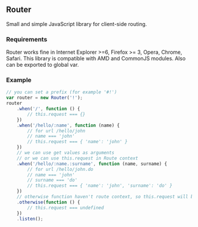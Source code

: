 ## Router
Small and simple JavaScript library for client-side routing.

### Requirements
Router works fine in Internet Explorer >=6, Firefox >= 3, Opera, Chrome, Safari.
This library is compatible with AMD and CommonJS modules. Also can be exported to global var.

### Example
```javascript
// you can set a prefix (for example '#!')
var router = new Router('!');
router
    .when('/', function () {
        // this.request === {}
    })
    .when('/hello/:name', function (name) {
        // for url /hello/john
        // name === 'john'
        // this.request === { 'name': 'john' }
    })
    // we can use get values as arguments
    // or we can use this.request in Route context
    .when('/hello/:name.:surname', function (name, surname) {
        // for url /hello/john.do
        // name === 'john'
        // surname === 'do'
        // this.request === { 'name': 'john', 'surname': 'do' }
    })
    // otherwise function haven't route context, so this.request will be undefined
    .otherwise(function () {
        // this.request === undefined
    })
    .listen();
```
